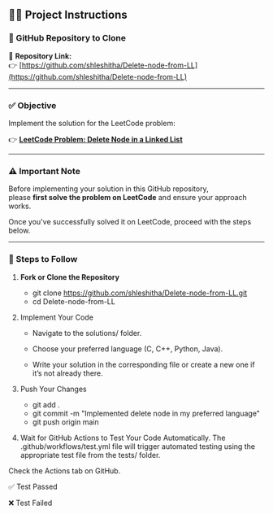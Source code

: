 ## 👩‍💻 Project Instructions

### 🔗 GitHub Repository to Clone
📁 **Repository Link:**  
👉 [https://github.com/shleshitha/Delete-node-from-LL](https://github.com/shleshitha/Delete-node-from-LL)

---

### ✅ Objective
Implement the solution for the LeetCode problem:

👉 **[LeetCode Problem: Delete Node in a Linked List](https://leetcode.com/problems/delete-node-in-a-linked-list/)**

---

### ⚠️ Important Note  
Before implementing your solution in this GitHub repository,  
please **first solve the problem on LeetCode** and ensure your approach works.

Once you've successfully solved it on LeetCode, proceed with the steps below.

---

### 📌 Steps to Follow

1. **Fork or Clone the Repository**  

   * git clone https://github.com/shleshitha/Delete-node-from-LL.git
   * cd Delete-node-from-LL

2. Implement Your Code

   * Navigate to the solutions/ folder.

   * Choose your preferred language (C, C++, Python, Java).

   * Write your solution in the corresponding file or create a new one if it’s not already there.

3. Push Your Changes
   * git add .
   * git commit -m "Implemented delete node in my preferred language"
   * git push origin main


4. Wait for GitHub Actions to Test Your Code Automatically.
   The .github/workflows/test.yml file will trigger automated testing using the appropriate test file from the tests/ folder.

Check the Actions tab on GitHub.

✅ Test Passed

❌ Test Failed
